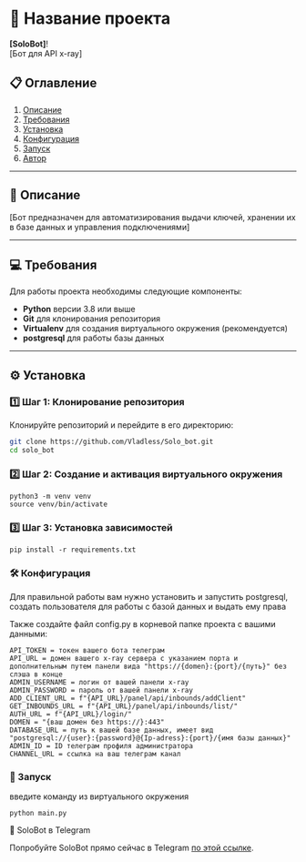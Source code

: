 # 🚀 Название проекта

**[SoloBot]**!  
[Бот для API x-ray]  

## 📋 Оглавление
1. [Описание](#описание)
2. [Требования](#требования)
3. [Установка](#установка)
4. [Конфигурация](#конфигурация)
5. [Запуск](#запуск)
6. [Автор](#автор)

---

## 📖 Описание

[Бот предназначен для автоматизирования выдачи ключей, хранении их в базе данных и управления подключениями]  


---

## 💻 Требования

Для работы проекта необходимы следующие компоненты:

- **Python** версии 3.8 или выше
- **Git** для клонирования репозитория
- **Virtualenv** для создания виртуального окружения (рекомендуется)
- **postgresql** для работы базы данных

---

## ⚙️ Установка

### 1️⃣ Шаг 1: Клонирование репозитория

Клонируйте репозиторий и перейдите в его директорию:

```bash
git clone https://github.com/Vladless/Solo_bot.git
cd solo_bot
```

### 2️⃣ Шаг 2: Создание и активация виртуального окружения

```
python3 -m venv venv
source venv/bin/activate
```

### 3️⃣ Шаг 3: Установка зависимостей

```
pip install -r requirements.txt
```

### 🛠️ Конфигурация

Для правильной работы вам нужно установить и запустить postgresql, создать пользователя для работы с базой данных и выдать ему права

Также создайте файл config.py в корневой папке проекта с вашими данными:

```
API_TOKEN = токен вашего бота телеграм
API_URL = домен вашего x-ray сервера с указанием порта и дополнительным путем панели вида "https://{domen}:{port}/{путь}" без слэша в конце
ADMIN_USERNAME = логин от вашей панели x-ray
ADMIN_PASSWORD = пароль от вашей панели x-ray
ADD_CLIENT_URL = f"{API_URL}/panel/api/inbounds/addClient"
GET_INBOUNDS_URL = f"{API_URL}/panel/api/inbounds/list/"
AUTH_URL = f"{API_URL}/login/"
DOMEN = "{ваш домен без https://}:443"
DATABASE_URL = путь к вашей базе данных, имеет вид "postgresql://{user}:{password}@{Ip-adress}:{port}/{имя базы данных}"
ADMIN_ID = ID телеграм профиля администратора
CHANNEL_URL = ссылка на ваш телеграм канал
```

### 🚀 Запуск

введите команду из виртуального окружения

```
python main.py
```
🔗 SoloBot в Telegram

Попробуйте SoloBot прямо сейчас в Telegram [по этой ссылке](https://t.me/SoloNetVPN_bot).





